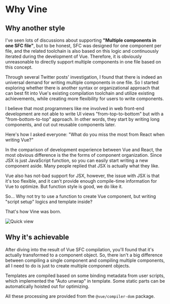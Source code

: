 # Why Vine

## Why another style

I've seen lots of discussions about supporting **"Multiple components in one SFC file"**, but to be honest, SFC was designed for one component per file, and the related toolchain is also based on this logic and continuously iterated during the development of Vue. Therefore, it is obviously unreasonable to directly support multiple components in one file based on this concept.

Through several Twitter posts' investigation, I found that there is indeed an universal demand for writing multiple components in one file. So I started exploring whether there is another syntax or organizational approach that can best fit into Vue's existing compilation toolchain and utilize existing achievements, while creating more flexibility for users to write components.

I believe that most programmers like me involved in web front-end development are not able to write UI views "from-top-to-bottom" but with a "from-bottom-to-top" approach. In other words, they start by writing long components, and cut out reusable components later.

Here's how I asked everyone: "What do you miss the most from React when writing Vue?"

In the comparison of development experience between Vue and React, the most obvious difference is the the forms of component organization. Since JSX is just JavaScript function, so you can easily start writing a new component aside. Many people replied that JSX is actually what they like.

Vue also has not-bad support for JSX, however, the issue with JSX is that it's too flexible, and it can't provide enough compile-time information for Vue to optimize. But function style is good, we do like it.

So... Why not try to use a function to create Vue component, but writing "script setup" logics and template inside?

That's how Vine was born.

![Quick view](/highlight-demo.png)

## Why it's achievable

After diving into the result of Vue SFC compilation, you'll found that it's actually transformed to a component object. So, there isn't a big difference between compiling a single component and compiling multiple components, all I need to do is just to create multiple component objects.

Templates are compiled based on some binding metadata from user scripts, which implemented the "Auto unwrap" in template. Some static parts can be automatically hoisted out for optimizing.

All these processing are provided from the `@vue/compiler-dom` package.
